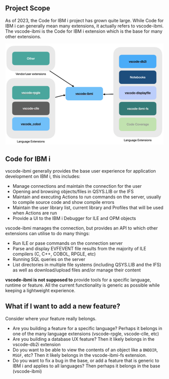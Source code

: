 
## Project Scope

As of 2023, the Code for IBM i project has grown quite large. While Code for IBM i can generally mean many extensions, it actually refers to vscode-ibmi. The vscode-ibmi is the Code for IBM i extension which is the base for many other extensions.

![](../../assets/scope.png)

## Code for IBM i

vscode-ibmi generally provides the base user experience for application development on IBM i, this includes:

* Manage connections and maintain the connection for the user
* Opening and browsing objects/files in QSYS.LIB or the IFS
* Maintain and executing Actions to run commands on the server, usually to compile source code and show compile errors
* Maintain the user library list, current library and Profiles that will be used when Actions are run
* Provide a UI to the IBM i Debugger for ILE and OPM objects

vscode-ibmi manages the connection, but provides an API to which other extensions can utilise to do many things:

* Run ILE or pase commands on the connection server
* Parse and display EVFEVENT file results from the majority of ILE compilers (C, C++, COBOL, RPGLE, etc)
* Running SQL queries on the server
* List directories in multiple file systems (including QSYS.LIB and the IFS) as well as download/upload files and/or manage their content

**vscode-ibmi is not supposed to** provide tools for a specific language, runtime or feature. All the current functionality is generic as possible while keeping a lightweight experience.

## What if I want to add a new feature?

Consider where your feature really belongs.

* Are you building a feature for a specific language? Perhaps it belongs in one of the many language extensions (vscode-rpgle, vscode-clle, etc)
* Are you building a database UX feature? Then it likely belongs in the vscode-db2i extension
* Do you want to be able to view the contents of an object like a `BNDDIR`, `MSGF`, etc? Then it likely belongs in the vscode-ibmi-fs extension.
* Do you want to fix a bug in the base, or add a feature that is generic to IBM i and applies to all languages? Then perhaps it belongs in the base (vscode-ibmi)